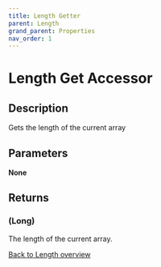 ```yaml
---
title: Length Getter
parent: Length
grand_parent: Properties
nav_order: 1
---
```


# Length Get Accessor

## Description
Gets the length of the current array
## Parameters
**None**
## Returns
### (Long) 
The length of the current array.

[Back to Length overview](https://senipah.github.io/VBA-Better-Array/api/properties/length/)